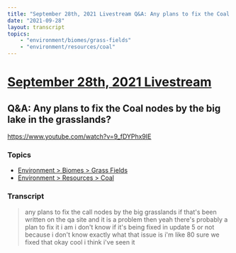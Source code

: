 ```yaml
---
title: "September 28th, 2021 Livestream Q&A: Any plans to fix the Coal nodes by the big lake in the grasslands?"
date: "2021-09-28"
layout: transcript
topics:
    - "environment/biomes/grass-fields"
    - "environment/resources/coal"
---
```

# [September 28th, 2021 Livestream](../2021-09-28.md)
## Q&A: Any plans to fix the Coal nodes by the big lake in the grasslands?
https://www.youtube.com/watch?v=9_fDYPhx9IE

### Topics
* [Environment > Biomes > Grass Fields](../topics/environment/biomes/grass-fields.md)
* [Environment > Resources > Coal](../topics/environment/resources/coal.md)

### Transcript

> any plans to fix the call nodes by the big grasslands if that's been written on the qa site and it is a problem then yeah there's probably a plan to fix it i am i don't know if it's being fixed in update 5 or not because i don't know exactly what that issue is i'm like 80 sure we fixed that okay cool i think i've seen it
